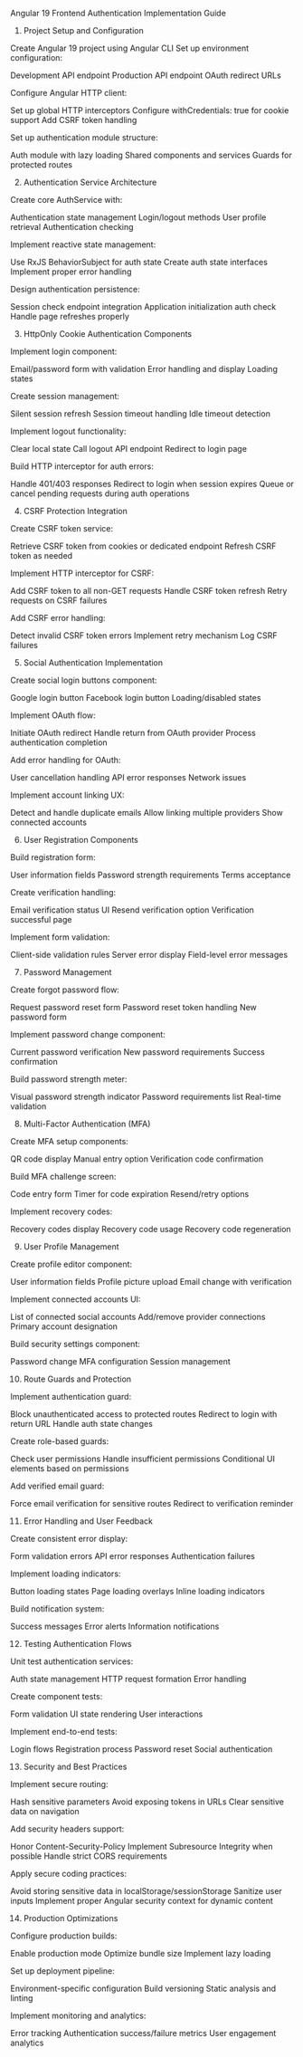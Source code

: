 Angular 19 Frontend Authentication Implementation Guide
1. Project Setup and Configuration

Create Angular 19 project using Angular CLI
Set up environment configuration:

Development API endpoint
Production API endpoint
OAuth redirect URLs


Configure Angular HTTP client:

Set up global HTTP interceptors
Configure withCredentials: true for cookie support
Add CSRF token handling


Set up authentication module structure:

Auth module with lazy loading
Shared components and services
Guards for protected routes



2. Authentication Service Architecture

Create core AuthService with:

Authentication state management
Login/logout methods
User profile retrieval
Authentication checking


Implement reactive state management:

Use RxJS BehaviorSubject for auth state
Create auth state interfaces
Implement proper error handling


Design authentication persistence:

Session check endpoint integration
Application initialization auth check
Handle page refreshes properly



3. HttpOnly Cookie Authentication Components

Implement login component:

Email/password form with validation
Error handling and display
Loading states


Create session management:

Silent session refresh
Session timeout handling
Idle timeout detection


Implement logout functionality:

Clear local state
Call logout API endpoint
Redirect to login page


Build HTTP interceptor for auth errors:

Handle 401/403 responses
Redirect to login when session expires
Queue or cancel pending requests during auth operations



4. CSRF Protection Integration

Create CSRF token service:

Retrieve CSRF token from cookies or dedicated endpoint
Refresh CSRF token as needed


Implement HTTP interceptor for CSRF:

Add CSRF token to all non-GET requests
Handle CSRF token refresh
Retry requests on CSRF failures


Add CSRF error handling:

Detect invalid CSRF token errors
Implement retry mechanism
Log CSRF failures



5. Social Authentication Implementation

Create social login buttons component:

Google login button
Facebook login button
Loading/disabled states


Implement OAuth flow:

Initiate OAuth redirect
Handle return from OAuth provider
Process authentication completion


Add error handling for OAuth:

User cancellation handling
API error responses
Network issues


Implement account linking UX:

Detect and handle duplicate emails
Allow linking multiple providers
Show connected accounts



6. User Registration Components

Build registration form:

User information fields
Password strength requirements
Terms acceptance


Create verification handling:

Email verification status UI
Resend verification option
Verification successful page


Implement form validation:

Client-side validation rules
Server error display
Field-level error messages



7. Password Management

Create forgot password flow:

Request password reset form
Password reset token handling
New password form


Implement password change component:

Current password verification
New password requirements
Success confirmation


Build password strength meter:

Visual password strength indicator
Password requirements list
Real-time validation



8. Multi-Factor Authentication (MFA)

Create MFA setup components:

QR code display
Manual entry option
Verification code confirmation


Build MFA challenge screen:

Code entry form
Timer for code expiration
Resend/retry options


Implement recovery codes:

Recovery codes display
Recovery code usage
Recovery code regeneration



9. User Profile Management

Create profile editor component:

User information fields
Profile picture upload
Email change with verification


Implement connected accounts UI:

List of connected social accounts
Add/remove provider connections
Primary account designation


Build security settings component:

Password change
MFA configuration
Session management



10. Route Guards and Protection

Implement authentication guard:

Block unauthenticated access to protected routes
Redirect to login with return URL
Handle auth state changes


Create role-based guards:

Check user permissions
Handle insufficient permissions
Conditional UI elements based on permissions


Add verified email guard:

Force email verification for sensitive routes
Redirect to verification reminder



11. Error Handling and User Feedback

Create consistent error display:

Form validation errors
API error responses
Authentication failures


Implement loading indicators:

Button loading states
Page loading overlays
Inline loading indicators


Build notification system:

Success messages
Error alerts
Information notifications



12. Testing Authentication Flows

Unit test authentication services:

Auth state management
HTTP request formation
Error handling


Create component tests:

Form validation
UI state rendering
User interactions


Implement end-to-end tests:

Login flows
Registration process
Password reset
Social authentication



13. Security and Best Practices

Implement secure routing:

Hash sensitive parameters
Avoid exposing tokens in URLs
Clear sensitive data on navigation


Add security headers support:

Honor Content-Security-Policy
Implement Subresource Integrity when possible
Handle strict CORS requirements


Apply secure coding practices:

Avoid storing sensitive data in localStorage/sessionStorage
Sanitize user inputs
Implement proper Angular security context for dynamic content



14. Production Optimizations

Configure production builds:

Enable production mode
Optimize bundle size
Implement lazy loading


Set up deployment pipeline:

Environment-specific configuration
Build versioning
Static analysis and linting


Implement monitoring and analytics:

Error tracking
Authentication success/failure metrics
User engagement analytics